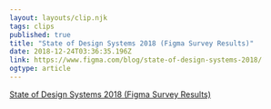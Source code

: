 ```yaml
---
layout: layouts/clip.njk 
tags: clips 
published: true 
title: "State of Design Systems 2018 (Figma Survey Results)" 
date: 2018-12-24T03:36:35.196Z 
link: https://www.figma.com/blog/state-of-design-systems-2018/ 
ogtype: article 
---
```

[ State of Design Systems 2018 (Figma Survey Results) ]( https://www.figma.com/blog/state-of-design-systems-2018/ ) 
